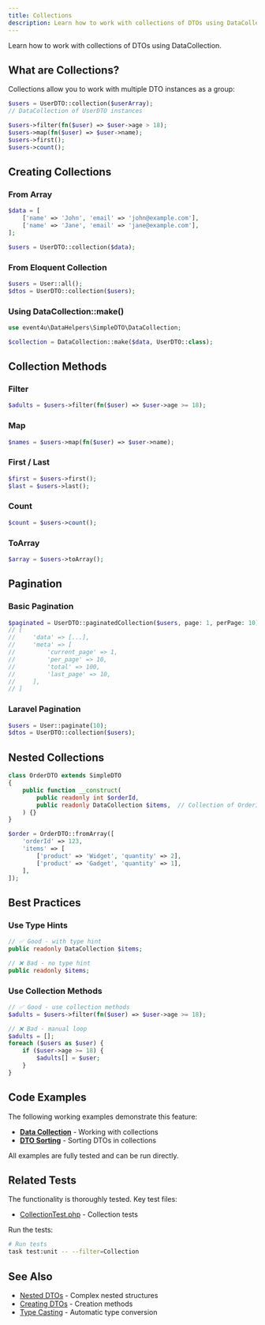 ```yaml
---
title: Collections
description: Learn how to work with collections of DTOs using DataCollection
---
```


Learn how to work with collections of DTOs using DataCollection.

## What are Collections?

Collections allow you to work with multiple DTO instances as a group:

```php
$users = UserDTO::collection($userArray);
// DataCollection of UserDTO instances

$users->filter(fn($user) => $user->age > 18);
$users->map(fn($user) => $user->name);
$users->first();
$users->count();
```

## Creating Collections

### From Array

```php
$data = [
    ['name' => 'John', 'email' => 'john@example.com'],
    ['name' => 'Jane', 'email' => 'jane@example.com'],
];

$users = UserDTO::collection($data);
```

### From Eloquent Collection

```php
$users = User::all();
$dtos = UserDTO::collection($users);
```

### Using DataCollection::make()

```php
use event4u\DataHelpers\SimpleDTO\DataCollection;

$collection = DataCollection::make($data, UserDTO::class);
```

## Collection Methods

### Filter

```php
$adults = $users->filter(fn($user) => $user->age >= 18);
```

### Map

```php
$names = $users->map(fn($user) => $user->name);
```

### First / Last

```php
$first = $users->first();
$last = $users->last();
```

### Count

```php
$count = $users->count();
```

### ToArray

```php
$array = $users->toArray();
```

## Pagination

### Basic Pagination

```php
$paginated = UserDTO::paginatedCollection($users, page: 1, perPage: 10);
// [
//     'data' => [...],
//     'meta' => [
//         'current_page' => 1,
//         'per_page' => 10,
//         'total' => 100,
//         'last_page' => 10,
//     ],
// ]
```

### Laravel Pagination

```php
$users = User::paginate(10);
$dtos = UserDTO::collection($users);
```

## Nested Collections

```php
class OrderDTO extends SimpleDTO
{
    public function __construct(
        public readonly int $orderId,
        public readonly DataCollection $items,  // Collection of OrderItemDTO
    ) {}
}

$order = OrderDTO::fromArray([
    'orderId' => 123,
    'items' => [
        ['product' => 'Widget', 'quantity' => 2],
        ['product' => 'Gadget', 'quantity' => 1],
    ],
]);
```

## Best Practices

### Use Type Hints

```php
// ✅ Good - with type hint
public readonly DataCollection $items;

// ❌ Bad - no type hint
public readonly $items;
```

### Use Collection Methods

```php
// ✅ Good - use collection methods
$adults = $users->filter(fn($user) => $user->age >= 18);

// ❌ Bad - manual loop
$adults = [];
foreach ($users as $user) {
    if ($user->age >= 18) {
        $adults[] = $user;
    }
}
```


## Code Examples

The following working examples demonstrate this feature:

- [**Data Collection**](https://github.com/event4u-app/data-helpers/blob/main/examples/simple-dto/collections/data-collection.php) - Working with collections
- [**DTO Sorting**](https://github.com/event4u-app/data-helpers/blob/main/examples/simple-dto/collections/dto-sorting.php) - Sorting DTOs in collections

All examples are fully tested and can be run directly.

## Related Tests

The functionality is thoroughly tested. Key test files:

- [CollectionTest.php](https://github.com/event4u-app/data-helpers/blob/main/tests/Unit/SimpleDTO/CollectionTest.php) - Collection tests

Run the tests:

```bash
# Run tests
task test:unit -- --filter=Collection
```

## See Also

- [Nested DTOs](/simple-dto/nested-dtos/) - Complex nested structures
- [Creating DTOs](/simple-dto/creating-dtos/) - Creation methods
- [Type Casting](/simple-dto/type-casting/) - Automatic type conversion
